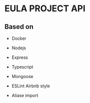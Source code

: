 # EULA PROJECT API

## Based on

- Docker

- Nodejs

- Express

- Typescript

- Mongoose

- ESLint Airbnb style

- Aliase import
